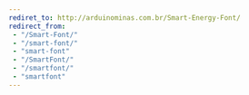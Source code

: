 ```yaml
---
rediret_to: http://arduinominas.com.br/Smart-Energy-Font/
redirect_from:
 - "/Smart-Font/"
 - "/smart-font/"
 - "smart-font"
 - "/SmartFont/"
 - "/smartfont/"
 - "smartfont"
---
```

